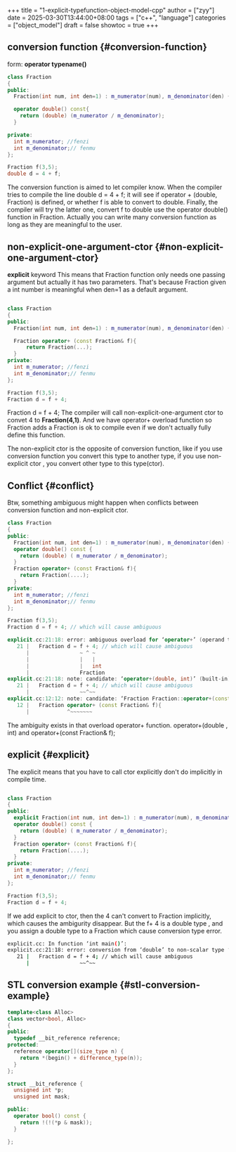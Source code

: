 +++
title = "1-explicit-typefunction-object-model-cpp"
author = ["zyy"]
date = 2025-03-30T13:44:00+08:00
tags = ["c++", "language"]
categories = ["object_model"]
draft = false
showtoc = true
+++

## conversion function {#conversion-function}

form: **operator typename()**

```c++
class Fraction
{
public:
  Fraction(int num, int den=1) : m_numerator(num), m_denominator(den) {}

  operator double() const{
    return (double) (m_numerator / m_denominator);
  }

private:
  int m_numerator; //fenzi
  int m_denominator;// fenmu
};

Fraction f(3,5);
double d = 4 + f;

```

The conversion function is aimed to let compiler know. When the compiler tries to compile the line double d = 4 + f; it will see if operator + (double, Fraction) is defined, or whether f is able to convert to double.
Finally, the compiler will try the latter one, convert f to double use the operator double() function in Fraction.
Actually you can write many conversion function as long as they are meaningful to the user.


## non-explicit-one-argument-ctor {#non-explicit-one-argument-ctor}

**explicit** keyword
This means that Fraction function only needs one passing argument but actually it has two parameters. That's because Fraction given a int number is meaningful when den=1 as a default argument.

```c++

class Fraction
{
public:
  Fraction(int num, int den=1) : m_numerator(num), m_denominator(den) {}

  Fraction operator+ (const Fraction& f){
      return Fraction(...);
  }
private:
  int m_numerator; //fenzi
  int m_denominator;// fenmu
};

Fraction f(3,5);
Fraction d = f + 4;

```

Fraction d = f + 4; The compiler will call non-explicit-one-argument ctor to convet 4 to **Fraction(4,1)**. And we have operator+ overload function so Fraction adds a Fraction is ok to compile even if we don't actually fully define this function.

The non-explicit ctor is the opposite of conversion function, like if you use conversion function you convert this type to another type, if you use non-explicit ctor , you convert other type to this type(ctor).


## Conflict {#conflict}

Btw, something ambiguous might happen when conflicts between conversion function and non-explicit ctor.

```c++
class Fraction
{
public:
  Fraction(int num, int den=1) : m_numerator(num), m_denominator(den) {}
  operator double() const {
    return (double) ( m_numerator / m_denominator);
  }
  Fraction operator+ (const Fraction& f){
    return Fraction(....);
  }
private:
  int m_numerator; //fenzi
  int m_denominator;// fenmu
};

Fraction f(3,5);
Fraction d = f + 4; // which will cause ambiguous

explicit.cc:21:18: error: ambiguous overload for ‘operator+’ (operand types are ‘Fraction’ and ‘int’)
   21 |   Fraction d = f + 4; // which will cause ambiguous
      |                ~ ^ ~
      |                |   |
      |                |   int
      |                Fraction
explicit.cc:21:18: note: candidate: ‘operator+(double, int)’ (built-in)
   21 |   Fraction d = f + 4; // which will cause ambiguous
      |                ~~^~~
explicit.cc:12:12: note: candidate: ‘Fraction Fraction::operator+(const Fraction&)’
   12 |   Fraction operator+ (const Fraction& f){
      |            ^~~~~~~~
```

The ambiguity exists in that overload operator+ function. operator+(double , int) and operator+(const Fraction&amp; f);


## explicit {#explicit}

The explicit means that you have to call ctor explicitly don't do implicitly in compile time.

```c++

class Fraction
{
public:
  explicit Fraction(int num, int den=1) : m_numerator(num), m_denominator(den) {}
  operator double() const {
    return (double) ( m_numerator / m_denominator);
  }
  Fraction operator+ (const Fraction& f){
    return Fraction(....);
  }
private:
  int m_numerator; //fenzi
  int m_denominator;// fenmu
};

Fraction f(3,5);
Fraction d = f + 4;
```

If we add explicit to ctor, then the 4 can't convert to Fraction implicitly, which causes the ambigurity disappear.
But the f+ 4 is a double type , and you assign a double type to a Fraction which cause conversion type error.

```sh
explicit.cc: In function ‘int main()’:
explicit.cc:21:18: error: conversion from ‘double’ to non-scalar type ‘Fraction’ requested
   21 |   Fraction d = f + 4; // which will cause ambiguous
      |                ~~^~~
```


## STL conversion example {#stl-conversion-example}

```c++
template<class Alloc>
class vector<bool, Alloc>
{
public:
  typedef __bit_reference reference;
protected:
  reference operator[](size_type n) {
    return *(begin() + difference_type(n));
  }
};

struct __bit_reference {
  unsigned int *p;
  unsigned int mask;

public:
  operator bool() const {
    return !(!(*p & mask));
  }

};
```
